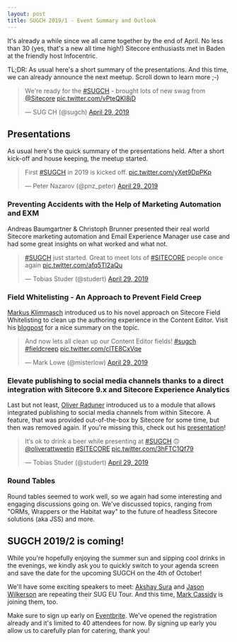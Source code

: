 ```yaml
---
layout: post
title: SUGCH 2019/1 - Event Summary and Outlook
---
```


It's already a while since we all came together by the end of April. No less than 30 (yes, that's a new all time high!) Sitecore
enthusiasts met in Baden at the friendly host Infocentric.

TL;DR: As usual here's a short summary of the presentations. And this time, we can already announce the next meetup. Scroll down to learn more ;-)

<blockquote class="twitter-tweet"><p lang="en" dir="ltr">We&#39;re ready for the <a href="https://twitter.com/hashtag/SUGCH?src=hash&amp;ref_src=twsrc%5Etfw">#SUGCH</a> - brought lots of new swag from <a href="https://twitter.com/Sitecore?ref_src=twsrc%5Etfw">@Sitecore</a> <a href="https://t.co/vPteQKI8jD">pic.twitter.com/vPteQKI8jD</a></p>&mdash; SUG CH (@sugch) <a href="https://twitter.com/sugch/status/1122881653918060545?ref_src=twsrc%5Etfw">April 29, 2019</a></blockquote> <script async src="https://platform.twitter.com/widgets.js" charset="utf-8"></script>

## Presentations

As usual here's the quick summary of the presentations held. After a short kick-off and house keeping, the meetup started.

<blockquote class="twitter-tweet"><p lang="en" dir="ltr">First <a href="https://twitter.com/hashtag/SUGCH?src=hash&amp;ref_src=twsrc%5Etfw">#SUGCH</a> in 2019 is kicked off. <a href="https://t.co/yXet9DpPKp">pic.twitter.com/yXet9DpPKp</a></p>&mdash; Peter Nazarov (@pnz_peter) <a href="https://twitter.com/pnz_peter/status/1122904069805416448?ref_src=twsrc%5Etfw">April 29, 2019</a></blockquote> <script async src="https://platform.twitter.com/widgets.js" charset="utf-8"></script>

### Preventing Accidents with the Help of Marketing Automation and EXM

Andreas Baumgartner & Christoph Brunner presented their real world Sitecore marketing automation and Email Experience Manager use case and had some great insights on what worked and what not.

<blockquote class="twitter-tweet"><p lang="en" dir="ltr"><a href="https://twitter.com/hashtag/SUGCH?src=hash&amp;ref_src=twsrc%5Etfw">#SUGCH</a> just started. Great to meet lots of <a href="https://twitter.com/hashtag/SITECORE?src=hash&amp;ref_src=twsrc%5Etfw">#SITECORE</a> people once again <a href="https://t.co/afq5Tl2aQu">pic.twitter.com/afq5Tl2aQu</a></p>&mdash; Tobias Studer (@studert) <a href="https://twitter.com/studert/status/1122896956462968833?ref_src=twsrc%5Etfw">April 29, 2019</a></blockquote> <script async src="https://platform.twitter.com/widgets.js" charset="utf-8"></script>


### Field Whitelisting - An Approach to Prevent Field Creep

[Markus Klimmasch](https://twitter.com/mklimmasch) introduced us to his novel approach on Sitecore Field Whitelisting to clean up the authoring experience in the Content Editor. Visit his [blogpost](https://oddeven.ch/blog/field-whitelisting-an-approach-to-prevent-field-creep/) for a nice summary on the topic.

<blockquote class="twitter-tweet"><p lang="en" dir="ltr">And now lets all clean up our Content Editor fields! <a href="https://twitter.com/hashtag/sugch?src=hash&amp;ref_src=twsrc%5Etfw">#sugch</a> <a href="https://twitter.com/hashtag/fieldcreep?src=hash&amp;ref_src=twsrc%5Etfw">#fieldcreep</a> <a href="https://t.co/clTE8CxVqe">pic.twitter.com/clTE8CxVqe</a></p>&mdash; Mark Lowe (@misterlow) <a href="https://twitter.com/misterlow/status/1122908646592192513?ref_src=twsrc%5Etfw">April 29, 2019</a></blockquote> <script async src="https://platform.twitter.com/widgets.js" charset="utf-8"></script>

### Elevate publishing to social media channels thanks to a direct integration with Sitecore 9.x and Sitecore Experience Analytics

Last but not least, [Oliver Raduner](https://twitter.com/oliveratweetin) introduced us to a module that allows integrated publishing to social media channels from within Sitecore. A feature, that was provided out-of-the-box by Sitecore for some time, but then was removed again. If you're missing this, check out his [presentation](https://github.com/SUGCH/sugch.github.io/blob/blogpost2019/assets/SUGCH-201901-OliverRaduner-Sitecore_SocialConnect_Showcase.pdf)!

<blockquote class="twitter-tweet"><p lang="en" dir="ltr">It‘s ok to drink a beer while presenting at <a href="https://twitter.com/hashtag/SUGCH?src=hash&amp;ref_src=twsrc%5Etfw">#SUGCH</a> 🙃 <a href="https://twitter.com/oliverattweetin?ref_src=twsrc%5Etfw">@oliverattweetin</a> <a href="https://twitter.com/hashtag/SITECORE?src=hash&amp;ref_src=twsrc%5Etfw">#SITECORE</a> <a href="https://t.co/3hFTC1Qf79">pic.twitter.com/3hFTC1Qf79</a></p>&mdash; Tobias Studer (@studert) <a href="https://twitter.com/studert/status/1122918477117968384?ref_src=twsrc%5Etfw">April 29, 2019</a></blockquote> <script async src="https://platform.twitter.com/widgets.js" charset="utf-8"></script>

### Round Tables

Round tables seemed to work well, so we again had some interesting and engaging discussions going on. We've discussed 
topics, ranging from "ORMs, Wrappers or the Habitat way" to the future of headless Sitecore solutions (aka JSS) and more.

## SUGCH 2019/2 is coming!

While you're hopefully enjoying the summer sun and sipping cool drinks in the evenings, we kindly ask you to quickly switch to your agenda screen and save the date
for the upcoming SUGCH on the 4th of October!

We'll have some exciting speakers to meet: [Akshay Sura](https://twitter.com/akshaysura13) and [Jason Wilkerson](https://twitter.com/LonghornTaco) are repeating their 
SUG EU Tour. And this time, [Mark Cassidy](https://twitter.com/cassidydotdk) is joining them, too.

Make sure to sign up early on [Eventbrite](https://www.eventbrite.co.uk/e/sitecore-user-group-schweiz-20192-tickets-66063366307). We've opened the registration already and it's limited to 40 attendees for now. By signing up early you allow us to carefully plan for catering, thank you!
